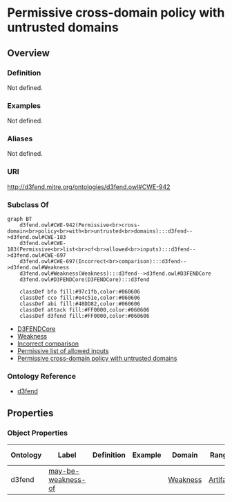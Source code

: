 # Permissive cross-domain policy with untrusted domains

## Overview

### Definition
Not defined.

### Examples
Not defined.

### Aliases
Not defined.

### URI
http://d3fend.mitre.org/ontologies/d3fend.owl#CWE-942

### Subclass Of
```mermaid
graph BT
    d3fend.owl#CWE-942(Permissive<br>cross-domain<br>policy<br>with<br>untrusted<br>domains):::d3fend-->d3fend.owl#CWE-183
    d3fend.owl#CWE-183(Permissive<br>list<br>of<br>allowed<br>inputs):::d3fend-->d3fend.owl#CWE-697
    d3fend.owl#CWE-697(Incorrect<br>comparison):::d3fend-->d3fend.owl#Weakness
    d3fend.owl#Weakness(Weakness):::d3fend-->d3fend.owl#D3FENDCore
    d3fend.owl#D3FENDCore(D3FENDCore):::d3fend
    
    classDef bfo fill:#97c1fb,color:#060606
    classDef cco fill:#e4c51e,color:#060606
    classDef abi fill:#48DD82,color:#060606
    classDef attack fill:#FF0000,color:#060606
    classDef d3fend fill:#FF0000,color:#060606
```

- [D3FENDCore](/docs/ontology/reference/model/D3FENDCore/D3FENDCore.md)
- [Weakness](/docs/ontology/reference/model/D3FENDCore/Weakness/Weakness.md)
- [Incorrect comparison](/docs/ontology/reference/model/D3FENDCore/Weakness/Incorrect%20comparison/Incorrect%20comparison.md)
- [Permissive list of allowed inputs](/docs/ontology/reference/model/D3FENDCore/Weakness/Incorrect%20comparison/Permissive%20list%20of%20allowed%20inputs/Permissive%20list%20of%20allowed%20inputs.md)
- [Permissive cross-domain policy with untrusted domains](/docs/ontology/reference/model/D3FENDCore/Weakness/Incorrect%20comparison/Permissive%20list%20of%20allowed%20inputs/Permissive%20cross-domain%20policy%20with%20untrusted%20domains/Permissive%20cross-domain%20policy%20with%20untrusted%20domains.md)


### Ontology Reference
- [d3fend](http://d3fend.mitre.org/ontologies/d3fend.owl#)

## Properties
### Object Properties
| Ontology | Label | Definition | Example | Domain | Range | Inverse Of |
|----------|-------|------------|---------|--------|-------|------------|
| d3fend | [may-be-weakness-of](http://d3fend.mitre.org/ontologies/d3fend.owl#may-be-weakness-of) |  |  | [Weakness](/docs/ontology/reference/model/D3FENDCore/Weakness/Weakness.md) | [Artifact](/docs/ontology/reference/model/D3FENDCore/Artifact/Artifact.md) | [may-have-weakness](http://d3fend.mitre.org/ontologies/d3fend.owl#may-have-weakness) |

